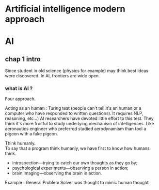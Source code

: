 # Artificial intelligence modern approach

# AI

## chap 1 intro
Since student in old science (physics for example) may think best ideas were discovered. In AI, frontiers are wide open.

### what is AI ?
Four approach. 

Acting as an human : Turing test (people can't tell it's an human or a computer who have responded to written questions). It requires NLP, reasoning, etc...)
AI researchers have devoted little effort to this test. They think it's more fruitful to study underlying mechanism of intelligences. Like aeronautics engineer who preferred studied aerodynamism than fool a pigeon with a fake pigeon.

Think humanly.   
To say that a program think humanly, we have first to know how humans think. 
- introspection—trying to catch our own thoughts as they go by;
- psychological experiments—observing a person in action;
- brain imaging—observing the brain in action.

Example : General Problem Solver was thought to mimic human thought

